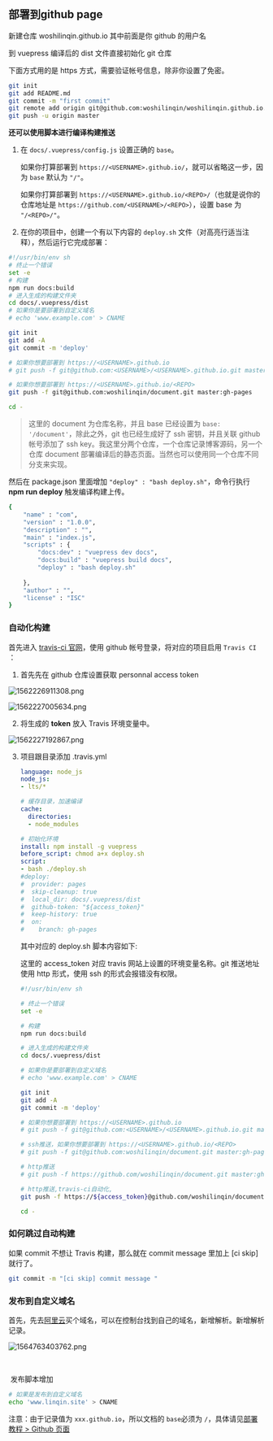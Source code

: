 ## 部署到github page

新建仓库 woshilinqin.github.io  其中前面是你 github 的用户名

到 vuepress 编译后的 dist 文件直接初始化 git 仓库

下面方式用的是 https 方式，需要验证帐号信息，除非你设置了免密。

```sh
git init
git add README.md
git commit -m "first commit"
git remote add origin git@github.com:woshilinqin/woshilinqin.github.io.git
git push -u origin master
```

**还可以使用脚本进行编译构建推送**

1. 在 `docs/.vuepress/config.js` 设置正确的 `base`。

   如果你打算部署到 `https://<USERNAME>.github.io/`，就可以省略这一步，因为 `base` 默认为 `"/"`。

   如果你打算部署到 `https://<USERNAME>.github.io/<REPO>/`（也就是说你的仓库地址是 `https://github.com/<USERNAME>/<REPO>`），设置 base 为 `"/<REPO>/"`。

2. 在你的项目中，创建一个有以下内容的 `deploy.sh` 文件（对高亮行适当注释），然后运行它完成部署：

```bash
#!/usr/bin/env sh
# 终止一个错误
set -e
# 构建
npm run docs:build
# 进入生成的构建文件夹
cd docs/.vuepress/dist
# 如果你是要部署到自定义域名
# echo 'www.example.com' > CNAME

git init
git add -A
git commit -m 'deploy'

# 如果你想要部署到 https://<USERNAME>.github.io
# git push -f git@github.com:<USERNAME>/<USERNAME>.github.io.git master

# 如果你想要部署到 https://<USERNAME>.github.io/<REPO>
git push -f git@github.com:woshilinqin/document.git master:gh-pages

cd -
```

> 这里的 document 为仓库名称，并且 base 已经设置为 `base: '/document'`，除此之外，git 也已经生成好了 ssh 密钥，并且关联 github 帐号添加了 ssh key。我这里分两个仓库，一个仓库记录博客源码，另一个仓库 document 部署编译后的静态页面。当然也可以使用同一个仓库不同分支来实现。

然后在 package.json 里面增加 `"deploy" : "bash deploy.sh"`，命令行执行 **npm run deploy** 触发编译构建上传。

```sh
{
	"name" : "com",
	"version" : "1.0.0",
	"description" : "",
	"main" : "index.js",
	"scripts" : {
		"docs:dev" : "vuepress dev docs",
		"docs:build" : "vuepress build docs",
		"deploy" : "bash deploy.sh"
		
	},
	"author" : "",
	"license" : "ISC"
}
```

### 自动化构建

首先进入 [travis-ci 官网](https://travis-ci.org/)，使用 github 帐号登录，将对应的项目启用 `Travis CI` ：

1. 首先先在 github 仓库设置获取 personnal access token

![1562226911308.png](https://gitee.com/linqin07/pic/raw/master/1562226911308.png)

![1562227005634.png](https://gitee.com/linqin07/pic/raw/master/1562227005634.png)

2. 将生成的 **token** 放入 Travis 环境变量中。

![1562227192867.png](https://gitee.com/linqin07/pic/raw/master/1562227192867.png)

3. 项目跟目录添加 .travis.yml

   ```yaml
   language: node_js
   node_js:
   - lts/*
   
   # 缓存目录，加速编译
   cache:
     directories:
     - node_modules
   
   # 初始化环境
   install: npm install -g vuepress
   before_script: chmod a+x deploy.sh
   script:
   - bash ./deploy.sh
   #deploy:
   #  provider: pages
   #  skip-cleanup: true
   #  local_dir: docs/.vuepress/dist
   #  github-token: "${access_token}"
   #  keep-history: true
   #  on:
   #    branch: gh-pages
   
   ```

   其中对应的 deploy.sh 脚本内容如下:

   这里的 access_token 对应 travis 网站上设置的环境变量名称。git 推送地址使用 http 形式，使用 ssh 的形式会报错没有权限。

   ```sh
   #!/usr/bin/env sh
   
   # 终止一个错误
   set -e
   
   # 构建
   npm run docs:build
   
   # 进入生成的构建文件夹
   cd docs/.vuepress/dist
   
   # 如果你是要部署到自定义域名
   # echo 'www.example.com' > CNAME
   
   git init
   git add -A
   git commit -m 'deploy'
   
   # 如果你想要部署到 https://<USERNAME>.github.io
   # git push -f git@github.com:<USERNAME>/<USERNAME>.github.io.git master
   
   # ssh推送，如果你想要部署到 https://<USERNAME>.github.io/<REPO>
   # git push -f git@github.com:woshilinqin/document.git master:gh-pages
   
   # http推送
   # git push -f https://github.com/woshilinqin/document.git master:gh-pages
   
   # http推送,travis-ci自动化,
   git push -f https://${access_token}@github.com/woshilinqin/document.git master:gh-pages
   
   cd -
   ```

   

### 如何跳过自动构建

如果 commit 不想让 Travis 构建，那么就在 commit message 里加上 [ci skip] 就行了。

```sh
git commit -m "[ci skip] commit message "
```



### ​发布到自定义域名

首先，先去[阿里云](https://wanwang.aliyun.com/?spm=5176.12825654.eofdhaal5.70.38142c4aWVmXFl)买个域名，可以在控制台找到自己的域名，新增解析。新增解析记录。

![1564763403762.png](https://gitee.com/linqin07/pic/raw/master/1564763403762.png)

​				

​       发布脚本增加

```sh
# 如果是发布到自定义域名
echo 'www.linqin.site' > CNAME
```

注意：由于记录值为 `xxx.github.io`，所以文档的 `base`必须为 `/`，具体请见[部署教程 > Github 页面](https://www.vuepress.cn/guide/deploy.html#github-%E9%A1%B5%E9%9D%A2)



​				